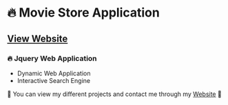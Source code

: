 # 🔥 Movie Store Application
## [View Website](https://movieapp-ka.vercel.app/)
### 🔥 Jquery Web Application

- Dynamic Web Application
- Interactive Search Engine

💙 You can view my different projects and contact me through my [Website](https://karimali.vercel.app/) 💙


